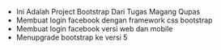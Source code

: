 
 - Ini Adalah Project Bootstrap Dari Tugas Magang Qupas
 - Membuat login facebook dengan framework css bootstrap
 - Membuat login facebook versi web dan mobile
 - Menupgrade bootstrap ke versi 5

